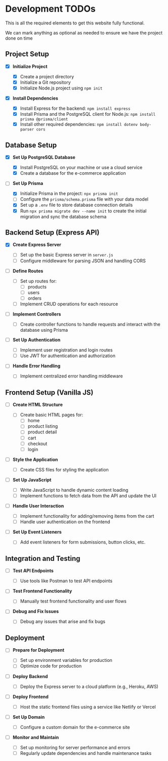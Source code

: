 # Development TODOs

This is all the required elements to get this website fully functional.

We can mark anything as optional as needed to ensure we have the project done on time

## Project Setup

- [x] **Initialize Project**

  - [x] Create a project directory
  - [x] Initialize a Git repository
  - [x] Initialize Node.js project using `npm init`

- [x] **Install Dependencies**
  - [x] Install Express for the backend: `npm install express`
  - [x] Install Prisma and the PostgreSQL client for Node.js: `npm install prisma @prisma/client`
  - [x] Install other required dependencies: `npm install dotenv body-parser cors`

## Database Setup

- [x] **Set Up PostgreSQL Database**

  - [x] Install PostgreSQL on your machine or use a cloud service
  - [x] Create a database for the e-commerce application

- [ ] **Set Up Prisma**
  - [x] Initialize Prisma in the project: `npx prisma init`
  - [ ] Configure the `prisma/schema.prisma` file with your data model
  - [x] Set up a `.env` file to store database connection details
  - [x] Run `npx prisma migrate dev --name init` to create the initial migration and sync the database schema

## Backend Setup (Express API)

- [x] **Create Express Server**

  - [ ] Set up the basic Express server in `server.js`
  - [ ] Configure middleware for parsing JSON and handling CORS

- [ ] **Define Routes**

  - [ ] Set up routes for:
    - [ ] products
    - [ ] users
    - [ ] orders
  - [ ] Implement CRUD operations for each resource

- [ ] **Implement Controllers**

  - [ ] Create controller functions to handle requests and interact with the database using Prisma

- [ ] **Set Up Authentication**

  - [ ] Implement user registration and login routes
  - [ ] Use JWT for authentication and authorization

- [ ] **Handle Error Handling**
  - [ ] Implement centralized error handling middleware

## Frontend Setup (Vanilla JS)

- [ ] **Create HTML Structure**

  - [ ] Create basic HTML pages for:
    - [ ] home
    - [ ] product listing
    - [ ] product detail
    - [ ] cart
    - [ ] checkout
    - [ ] login

- [ ] **Style the Application**

  - [ ] Create CSS files for styling the application

- [ ] **Set Up JavaScript**

  - [ ] Write JavaScript to handle dynamic content loading
  - [ ] Implement functions to fetch data from the API and update the UI

- [ ] **Handle User Interaction**

  - [ ] Implement functionality for adding/removing items from the cart
  - [ ] Handle user authentication on the frontend

- [ ] **Set Up Event Listeners**
  - [ ] Add event listeners for form submissions, button clicks, etc.

## Integration and Testing

- [ ] **Test API Endpoints**

  - [ ] Use tools like Postman to test API endpoints

- [ ] **Test Frontend Functionality**

  - [ ] Manually test frontend functionality and user flows

- [ ] **Debug and Fix Issues**
  - [ ] Debug any issues that arise and fix bugs

## Deployment

- [ ] **Prepare for Deployment**

  - [ ] Set up environment variables for production
  - [ ] Optimize code for production

- [ ] **Deploy Backend**

  - [ ] Deploy the Express server to a cloud platform (e.g., Heroku, AWS)

- [ ] **Deploy Frontend**

  - [ ] Host the static frontend files using a service like Netlify or Vercel

- [ ] **Set Up Domain**

  - [ ] Configure a custom domain for the e-commerce site

- [ ] **Monitor and Maintain**
  - [ ] Set up monitoring for server performance and errors
  - [ ] Regularly update dependencies and handle maintenance tasks
